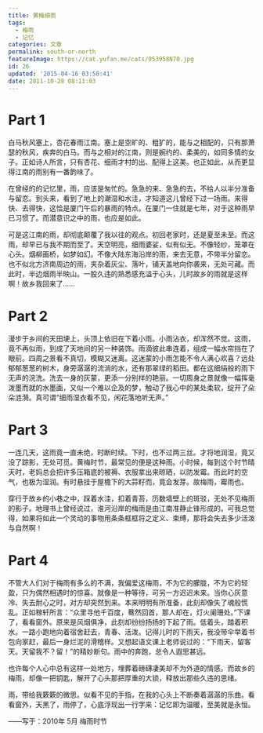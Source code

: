 ```yaml
---
title: 黄梅细雨
tags:
  - 梅雨
  - 记忆
categories: 文章
permalink: south-or-north
featureImage: https://cat.yufan.me/cats/053958N70.jpg
id: 26
updated: '2015-04-16 03:50:41'
date: 2011-10-28 08:11:03
---
```


# Part 1

白马秋风塞上，杏花春雨江南。塞上是空旷的、粗犷的，能与之相配的，只有那萧瑟的秋风，疾奔的白马。而与之相对的江南，则是婉约的、柔美的，如同多情的女子。正如诗人所言，只有杏花、细雨才村的出、配得上这美。也正如此，从而更显得江南的雨别有一番韵味了。

在曾经的的记忆里，雨，应该是匆忙的。急急的来、急急的去，不给人以半分准备与留恋。到头来，看到了地上的潮湿和水洼，才知道这儿曾经下过一场雨。<!--more-->来得快、去得快，这恰是厦门午后的暴雨的特点。在厦门一住就是七年，对于这种雨早已习惯了。而潜意识之中的雨，也应是如此。

可是这江南的雨，却彻底颠覆了我以往的观点。初回老家时，还是夏至未至。而这雨，却早已与我不期而至了。天空明亮，细雨婆娑，似有似无。不像轻纱，笼罩在心头。烟柳画桥，如梦如幻。不像大陆东海沿岸的雨，来去无意，不带半分留恋。也不似北方济南周边的雨，夹杂着灰尘、落叶，铺天盖地向你袭来，无处可藏。而此时，半边烟雨半映山。一股久违的熟悉感充溢于心头，儿时故乡的雨就是这样啊！故乡我回来了……

# Part 2

漫步于乡间的天田埂上，头顶上依旧在下着小雨。小雨沾衣，却浑然不觉。这雨，竟不再似雨，到成了天地间的另一种装饰。雨滴彼此串连着，组成一幅水帘挡在了眼前。四周之景看不真切，模糊又迷离。这迷蒙的小雨怎能不令人满心欢喜？远处郁郁葱葱的树木，身旁潺潺的流淌的水，还有那翠绿的稻田。都在这细绢般的雨下无声的浣洗。洗去一身的灰蒙，更添一分别样的艳丽。一切周身之景就像一幅挥毫泼墨而就的水墨画，又似一个难以企及的梦，触动了我心中的某处柔软，绽开了朵朵涟漪。真可谓“细雨湿衣看不见，闲花落地听无声。”

# Part 3

一连几天，这雨竟一直未绝，时断时续。下时，也不过两三丝。才将地润湿，竟又没了踪影，无处可觅。黄梅时节，最常见的便是这种雨。小时候，每到这个时节晴天时，老妈总会把许多压箱底的被褥、衣服拿出来晾晒，以防发霉。而此时的空气，也极为湿润。有时悬挂于屋檐下的大蒜籽而，竟会发芽。故梅雨，霉雨也。

穿行于故乡的小巷之中，踩着水洼，扣着青苔，历数墙壁上的斑驳，无处不见梅雨的影子。地理书上曾经说过，淮河沿岸的梅雨是由江南准静止锋形成的。可我总觉得，如果将如此一个灵动的事物用条条框框将之定义、束缚，那将会失去多少活泼与自然啊！

# Part 4

不管大人们对于梅雨有多么的不满，我偏爱这梅雨，不为它的朦胧，不为它的轻盈，只为偶然相遇时的惊喜。就像是一种等待，可另一方迟迟未来。当你心灰意冷、失去耐心之时，对方却突然到来。本来明明有所准备，此刻却像失了魂般慌乱。正如稼轩所言：“众里寻他千百度，蓦然回首，那人却在，灯火阑珊处。”下课了，看看窗外。原来是风烟俱净，此刻却纷纷扬扬的下起了雨。低着头，踏着积水。一路小跑地向着宿舍赶去，青春、活泼。记得儿时的下雨天，我没带伞举着书包向家赶，最后一身烂泥的滑稽样。又想起语文课上老师说过的：“下雨天，留客天。天留我不？留！”的精妙断句。雨中的奔跑，总令人遐思甚远。

也许每个人心中总有这样一处地方，埋葬着磅礴凄美却不为外道的情感。而故乡的梅雨，却像一把钥匙，解开了心头那把厚重的大锁，释放出那些久违的思绪。

雨，带给我簌簌的微思。似看不见的手指，在我的心头上不断奏着潺潺的乐曲。看看窗外，天黑了，雨停了，心底浮现出一行字来：记忆即为温暖，至美就是永恒。

——写于：2010年 5月 梅雨时节
